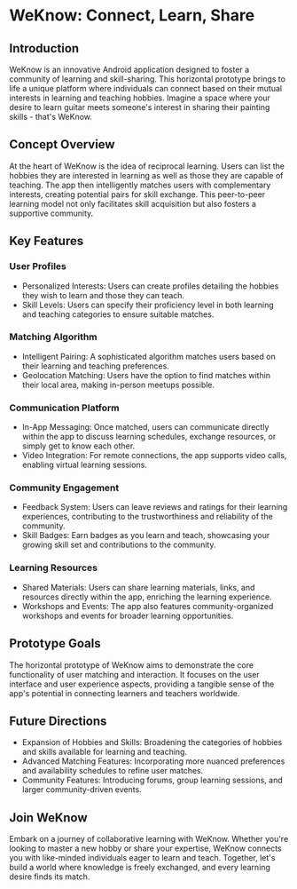 WeKnow: Connect, Learn, Share
=============================

Introduction
------------

WeKnow is an innovative Android application designed to foster a community of learning and skill-sharing. This horizontal prototype brings to life a unique platform where individuals can connect based on their mutual interests in learning and teaching hobbies. Imagine a space where your desire to learn guitar meets someone's interest in sharing their painting skills - that's WeKnow.

Concept Overview
----------------

At the heart of WeKnow is the idea of reciprocal learning. Users can list the hobbies they are interested in learning as well as those they are capable of teaching. The app then intelligently matches users with complementary interests, creating potential pairs for skill exchange. This peer-to-peer learning model not only facilitates skill acquisition but also fosters a supportive community.

Key Features
------------

### User Profiles

-   Personalized Interests: Users can create profiles detailing the hobbies they wish to learn and those they can teach.
-   Skill Levels: Users can specify their proficiency level in both learning and teaching categories to ensure suitable matches.

### Matching Algorithm

-   Intelligent Pairing: A sophisticated algorithm matches users based on their learning and teaching preferences.
-   Geolocation Matching: Users have the option to find matches within their local area, making in-person meetups possible.

### Communication Platform

-   In-App Messaging: Once matched, users can communicate directly within the app to discuss learning schedules, exchange resources, or simply get to know each other.
-   Video Integration: For remote connections, the app supports video calls, enabling virtual learning sessions.

### Community Engagement

-   Feedback System: Users can leave reviews and ratings for their learning experiences, contributing to the trustworthiness and reliability of the community.
-   Skill Badges: Earn badges as you learn and teach, showcasing your growing skill set and contributions to the community.

### Learning Resources

-   Shared Materials: Users can share learning materials, links, and resources directly within the app, enriching the learning experience.
-   Workshops and Events: The app also features community-organized workshops and events for broader learning opportunities.

Prototype Goals
---------------

The horizontal prototype of WeKnow aims to demonstrate the core functionality of user matching and interaction. It focuses on the user interface and user experience aspects, providing a tangible sense of the app's potential in connecting learners and teachers worldwide.

Future Directions
-----------------

-   Expansion of Hobbies and Skills: Broadening the categories of hobbies and skills available for learning and teaching.
-   Advanced Matching Features: Incorporating more nuanced preferences and availability schedules to refine user matches.
-   Community Features: Introducing forums, group learning sessions, and larger community-driven events.

Join WeKnow
-----------

Embark on a journey of collaborative learning with WeKnow. Whether you're looking to master a new hobby or share your expertise, WeKnow connects you with like-minded individuals eager to learn and teach. Together, let's build a world where knowledge is freely exchanged, and every learning desire finds its match.
